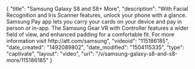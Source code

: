 {
    "title": "Samsung Galaxy S8 and S8+ More",
    "description": "With Facial Recognition and Iris Scanner features, unlock your phone with a glance. Samsung Pay app lets you carry your cards on your device and pay in person or in-app. The Samsung Gear VR with Controller features a wider field of view, and enhanced padding for a comfortable fit.  For more information visit http:\/\/att.com\/samsung",
    "videoid": "115186185",
    "date_created": "1492089802",
    "date_modified": "1504115335",
    "type": "captivate",
    "layout": "video",
    "url": "\/v\/samsung-galaxy-s8-and-s8-more\/115186185"
}